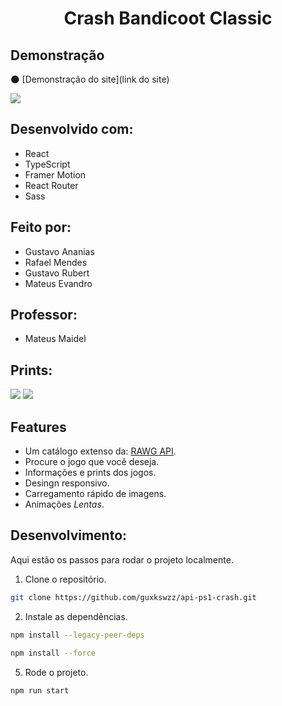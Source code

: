 <h1 align="center">Crash Bandicoot Classic</h1>

## Demonstração

🌑 [Demonstração do site](link do site)

![](/assets/presentation0.png)

## Desenvolvido com:

- React
- TypeScript
- Framer Motion
- React Router
- Sass

## Feito por:
- Gustavo Ananias
- Rafael Mendes
- Gustavo Rubert
- Mateus Evandro

## Professor:
- Mateus Maidel

## Prints:
![](/assets/screenshot-1.png)
![](/assets/screenshot-2.png)

  
## Features

- Um catálogo extenso da: [RAWG API](https://rawg.io/apidocs).
- Procure o jogo que você deseja.
- Informações e prints dos jogos.
- Desingn responsivo.
- Carregamento rápido de imagens.
- Animações _Lentas_.

## Desenvolvimento:

Aqui estão os passos para rodar o projeto localmente.

1. Clone o repositório.

```sh
git clone https://github.com/guxkswzz/api-ps1-crash.git
```

2. Instale as dependências.

```sh
npm install --legacy-peer-deps
```
```sh
npm install --force
```


5. Rode o projeto.

```sh
npm run start
```
